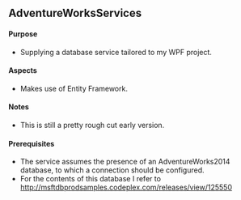 ## AdventureWorksServices

#### Purpose
* Supplying a database service tailored to my WPF project.

#### Aspects
* Makes use of Entity Framework.

#### Notes
* This is still a pretty rough cut early version.

#### Prerequisites
* The service assumes the presence of an AdventureWorks2014 database, to which a connection should be configured.
* For the contents of this database I refer to http://msftdbprodsamples.codeplex.com/releases/view/125550
